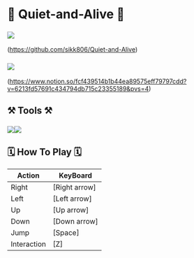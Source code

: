 
  
# 🤫 Quiet-and-Alive 🤫

### <img src="https://img.shields.io/badge/GitHub-000000?style=flat-square&logo=github&logoColor=FFFFFF"/>
(https://github.com/sikk806/Quiet-and-Alive)
### <img src="https://img.shields.io/badge/Notion-000000?style=flat-square&logo=notion&logoColor=FFFFFF"/>
(https://www.notion.so/fcf439514b1b44ea89575eff79797cdd?v=6213fd57691c434794db715c23355189&pvs=4)

## ⚒️ Tools ⚒️

### <img src="https://img.shields.io/badge/unity-000000?style=flat-square&logo=unity&logoColor=FFFFFF"/><img src="https://img.shields.io/badge/c%23-239120?style=flat-square&logo=c-sharp&logoColor=FFFFFF"/>

## 🗓 How To Play 🗓

| Action | KeyBoard |
| ----- | ----- |
| Right | [Right arrow] |
| Left | [Left arrow] |
| Up | [Up arrow] |
| Down | [Down arrow] |
| Jump | [Space] |
| Interaction | [Z] |


